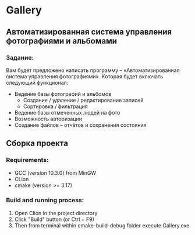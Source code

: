 # Gallery

## Автоматизированная система управления фотографиями и альбомами

### Задание:

Вам будет предложено написать программу – «Автоматизированная система управления фотографиями». Которая будет включать
следующий функционал:

- Ведение базы фотографий и альбомов
    * Создание / удаление / редактирование записей
    * Сортировка / фильтрация
- Ведение базы отмеченных людей на фото
- Возможность авторизации
- Создание файлов – отчётов и сохранения состояния

## Сборка проекта

### Requirements:

* GCC (version 10.3.0) from MinGW
* CLion
* cmake (version >= 3.17)

### Build and running process:

1) Open Clion in the project directory
2) Click "Build" button (or Ctrl + F9)
3) Then from terminal within cmake-build-debug folder execute Gallery.exe